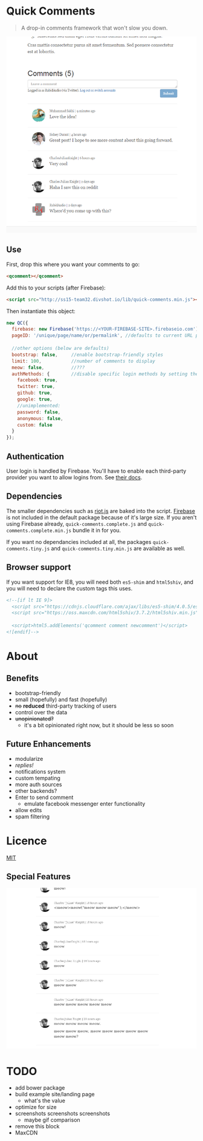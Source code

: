 Quick Comments
==============

> A drop-in comments framework that won't slow you down.

![Screenshot](public/images/screenshot.png)

Use
---

First, drop this where you want your comments to go:

```html
<qcomment></qcomment>
```

Add this to your scripts (after Firebase):

```html
<script src="http://ss15-team32.divshot.io/lib/quick-comments.min.js"></script>
```

Then instantiate this object:

```javascript
new QC({
  firebase: new Firebase('https://<YOUR-FIREBASE-SITE>.firebaseio.com'),
  pageID: '/unique/page/name/or/permalink', //defaults to current URL path

  //other options (below are defaults)
  bootstrap: false,     //enable bootstrap-friendly styles
  limit: 100,           //number of comments to display
  meow: false,          //???
  authMethods: {        //disable specific login methods by setting them to false
    facebook: true,
    twitter: true,
    github: true,
    google: true,
    //unimplemented:
    password: false,
    anonymous: false,
    custom: false
  }
});

```

Authentication
--------------

User login is handled by Firebase. You'll have to enable each third-party provider you want to allow logins from. See [their docs](https://www.firebase.com/docs/web/guide/user-auth.html).

Dependencies
------------

The smaller dependencies such as [riot.js](https://github.com/muut/riotjs/) are baked into the script. [Firebase](https://www.firebase.com/) is not included in the default package because of it's large size. If you aren't using Firebase already, `quick-comments.complete.js` and `quick-comments.complete.min.js` bundle it in for you.

If you want no dependancies included at all, the packages `quick-comments.tiny.js` and `quick-comments.tiny.min.js` are available as well.

Browser support
---------------

If you want support for IE8, you will need both `es5-shim` and `html5shiv`, and you will need to declare
the custom tags this uses.

```html
<!--[if lt IE 9]>
  <script src="https://cdnjs.cloudflare.com/ajax/libs/es5-shim/4.0.5/es5-sham.min.js"></script>
  <script src="https://oss.maxcdn.com/html5shiv/3.7.2/html5shiv.min.js"></script>

  <script>html5.addElements('qcomment comment newcomment')</script>
<![endif]-->
```


About
=====

Benefits
--------

- bootstrap-friendly
- small (hopefully) and fast (hopefully)
- ~~no~~ **reduced** third-party tracking of users
- control over the data
- ~~unopinionated?~~
  - it's a bit opinionated right now, but it should be less so soon

Future Enhancements
-------------------

- modularize
- *replies!*
- notifications system
- custom tempating
- more auth sources
- other backends?
- Enter to send comment
  - emulate facebook messenger enter functionality
- allow edits
- spam filtering

Licence
=======

[MIT](LICENSE)

Special Features
----------------

![Cat mode](public/images/special-features.png)


TODO
====

- add bower package
- build example site/landing page
  - what's the value
- optimize for size
- screenshots screenshots screenshots
  - maybe gif comparison
- remove this block
- MaxCDN